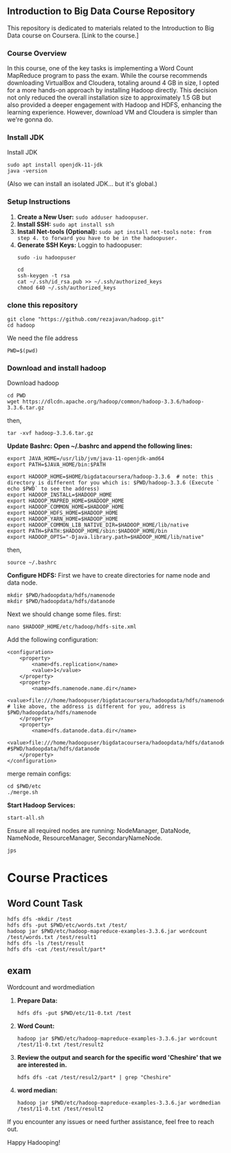 ## Introduction to Big Data Course Repository

This repository is dedicated to materials related to the Introduction to Big Data course on Coursera. [Link to the course.]

### Course Overview

In this course, one of the key tasks is implementing a Word Count MapReduce program to pass the exam. While the course recommends downloading VirtualBox and Cloudera, totaling around 4 GB in size, I opted for a more hands-on approach by installing Hadoop directly. This decision not only reduced the overall installation size to approximately 1.5 GB but also provided a deeper engagement with Hadoop and HDFS, enhancing the learning experience. However, download VM and Cloudera is simpler than we're gonna do.



### Install JDK
Install JDK
```
sudo apt install openjdk-11-jdk
java -version
```

(Also we can install an isolated JDK... but it's global.)



### Setup Instructions

1. **Create a New User:** `sudo adduser hadoopuser`.
2. **Install SSH:** `sudo apt install ssh`
3. **Install Net-tools (Optional):** `sudo apt install net-tools`
`note: from step 4. to forward you have to be in the hadoopuser.` 
4. **Generate SSH Keys:** 
Loggin to hadoopuser:
   ```
   sudo -iu hadoopuser
   ```
   ```
   cd
   ssh-keygen -t rsa
   cat ~/.ssh/id_rsa.pub >> ~/.ssh/authorized_keys
   chmod 640 ~/.ssh/authorized_keys
   ```

### clone this repository 
```
git clone "https://github.com/rezajavan/hadoop.git"
cd hadoop
```
We need the file address
```
PWD=$(pwd)
```
### Download and install hadoop

Download hadoop 

```
cd PWD
wget https://dlcdn.apache.org/hadoop/common/hadoop-3.3.6/hadoop-3.3.6.tar.gz
```
then,
``` 
tar -xvf hadoop-3.3.6.tar.gz

```

**Update Bashrc: Open ~/.bashrc and append the following lines:**
```
export JAVA_HOME=/usr/lib/jvm/java-11-openjdk-amd64
export PATH=$JAVA_HOME/bin:$PATH

export HADOOP_HOME=$HOME/bigdatacoursera/hadoop-3.3.6  # note: this directory is different for you which is: $PWD/hadoop-3.3.6 (Execute ` echo $PWD` to see the address)
export HADOOP_INSTALL=$HADOOP_HOME
export HADOOP_MAPRED_HOME=$HADOOP_HOME
export HADOOP_COMMON_HOME=$HADOOP_HOME
export HADOOP_HDFS_HOME=$HADOOP_HOME
export HADOOP_YARN_HOME=$HADOOP_HOME
export HADOOP_COMMON_LIB_NATIVE_DIR=$HADOOP_HOME/lib/native
export PATH=$PATH:$HADOOP_HOME/sbin:$HADOOP_HOME/bin
export HADOOP_OPTS="-Djava.library.path=$HADOOP_HOME/lib/native"
```
then,
```
source ~/.bashrc
```

**Configure HDFS:**
First we have to create directories for name node and data node.
```
mkdir $PWD/hadoopdata/hdfs/namenode
mkdir $PWD/hadoopdata/hdfs/datanode
```
Next we should change some files.
first:
```
nano $HADOOP_HOME/etc/hadoop/hdfs-site.xml
```

Add the following configuration:

```
<configuration>
    <property>
        <name>dfs.replication</name>
        <value>1</value>
    </property>
    <property>
        <name>dfs.namenode.name.dir</name>
        <value>file:///home/hadoopuser/bigdatacoursera/hadoopdata/hdfs/namenode</value> # like above, the address is different for you, address is $PWD/hadoopdata/hdfs/namenode
    </property>
    <property>
        <name>dfs.datanode.data.dir</name>
        <value>file:///home/hadoopuser/bigdatacoursera/hadoopdata/hdfs/datanode</value> #$PWD/hadoopdata/hdfs/datanode
    </property>
</configuration>
```
merge remain configs:

```
cd $PWD/etc
./merge.sh
```

**Start Hadoop Services:**
```
start-all.sh
```
Ensure all required nodes are running: NodeManager, DataNode, NameNode, ResourceManager, SecondaryNameNode. 

```
jps
```
# Course Practices
## Word Count Task
```
hdfs dfs -mkdir /test
hdfs dfs -put $PWD/etc/words.txt /test/
hadoop jar $PWD/etc/hadoop-mapreduce-examples-3.3.6.jar wordcount /test/words.txt /test/result1
hdfs dfs -ls /test/result
hdfs dfs -cat /test/result/part*
```
## exam 
Wordcount and wordmediation

1. **Prepare Data:**
   ```
   hdfs dfs -put $PWD/etc/11-0.txt /test
   ```
2. **Word Count:**
   ```
   hadoop jar $PWD/etc/hadoop-mapreduce-examples-3.3.6.jar wordcount /test/11-0.txt /test/result2
   ```
3. **Review the output and search for the specific word 'Cheshire' that we are interested in.** 
   ```
   hdfs dfs -cat /test/resul2/part* | grep "Cheshire"
   ```
4. **word median:**
   ```
   hadoop jar $PWD/etc/hadoop-mapreduce-examples-3.3.6.jar wordmedian /test/11-0.txt /test/result2
   ```
If you encounter any issues or need further assistance, feel free to reach out.

Happy Hadooping!
   
